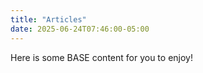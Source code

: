 ```yaml
---
title: "Articles"
date: 2025-06-24T07:46:00-05:00
---
```


Here is some BASE content for you to enjoy!
